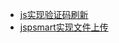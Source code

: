 - [js实现验证码刷新](https://github.com/lucky9322/java_web_sample/tree/master/ValidateCode)
- [jspsmart实现文件上传](https://github.com/lucky9322/java_web_sample/tree/master/UploadFile)
